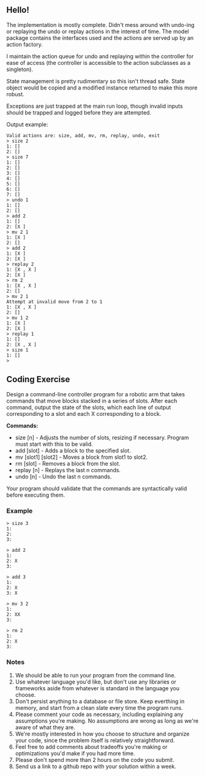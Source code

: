 ## Hello!

The implementation is mostly complete. Didn't mess around with undo-ing or replaying the undo or replay actions in the interest of time. The model package contains the interfaces used and the actions are served up by an action factory.

I maintain the action queue for undo and replaying within the controller for ease of access (the controller is accessible to the action subclasses as a singleton).

State management is pretty rudimentary so this isn't thread safe. State object would be copied and a modified instance returned to make this more robust.

Exceptions are just trapped at the main run loop, though invalid inputs should be trapped and logged before they are attempted.

Output example:
```
Valid actions are: size, add, mv, rm, replay, undo, exit
> size 2
1: []
2: []
> size 7
1: []
2: []
3: []
4: []
5: []
6: []
7: []
> undo 1
1: []
2: []
> add 2
1: []
2: [X ]
> mv 2 1
1: [X ]
2: []
> add 2
1: [X ]
2: [X ]
> replay 2
1: [X , X ]
2: [X ]
> rm 2
1: [X , X ]
2: []
> mv 2 1
Attempt at invalid move from 2 to 1
1: [X , X ]
2: []
> mv 1 2
1: [X ]
2: [X ]
> replay 1
1: []
2: [X , X ]
> size 1
1: []
> 
```

## Coding Exercise

Design a command-line controller program for a robotic arm that takes commands that move blocks stacked in a series of slots. After each command, output the state of the slots, which each line of output corresponding to a slot and each X corresponding to a block.

**Commands:**

  * size [n] - Adjusts the number of slots, resizing if necessary. Program must start with this to be valid.
  * add [slot] - Adds a block to the specified slot.
  * mv [slot1] [slot2] - Moves a block from slot1 to slot2.
  * rm [slot] - Removes a block from the slot.
  * replay [n] - Replays the last n commands.
  * undo [n] - Undo the last n commands.

Your program should validate that the commands are syntactically valid before executing them.

### Example

```
> size 3
1:
2:
3:

> add 2
1:
2: X
3:

> add 3
1:
2: X
3: X

> mv 3 2
1:
2: XX
3:

> rm 2
1:
2: X
3:
```

### Notes
1. We should be able to run your program from the command line.
2. Use whatever language you'd like, but don't use any libraries or frameworks aside from whatever is standard in the language you choose.
3. Don't persist anything to a database or file store. Keep everthing in memory, and start from a clean slate every time the program runs.
4. Please comment your code as necessary, including explaining any assumptions you're making. No assumptions are wrong as long as we're aware of what they are.
5. We're mostly interested in how you choose to structure and organize your code, since the problem itself is relatively straightforward.
6. Feel free to add comments about tradeoffs you're making or optimizations you'd make if you had more time.
7. Please don't spend more than 2 hours on the code you submit.
8. Send us a link to a github repo with your solution within a week.


